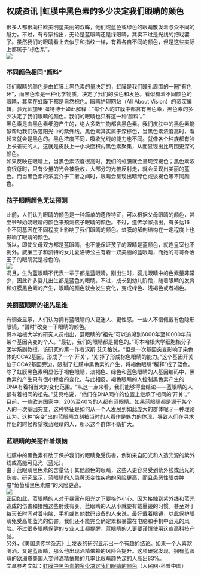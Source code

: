 ## 权威资讯 |虹膜中黑色素的多少决定我们眼睛的颜色  
很多人都很向往欧美明星美丽的双眸，他们或蓝色或绿色的眼睛散发着与众不同的魅力。不过，有专家指出，无论是蓝眼睛还是绿眼睛，其实不过是光线的把戏罢了。虽然我们的眼睛看上去似乎和指纹一样，有着各自不同的颜色，但是这些实际上都属于“棕色系”。  
![](http://cdncms.v-keep.cn/wp-content/uploads/2020/04/3rw.jpg)  
### 不同颜色相同“颜料”  
我们眼睛的颜色是由虹膜上黑色素的量决定的，虹膜是我们瞳孔周围的一圈“有色环”，而黑色素是一种化学物质，决定了我们的肤色和发色。看似有着不同颜色的眼睛，其实在虹膜下都是自然棕色。眼睛护理网站（All About Vision）的资深编辑，验光师加里·海特博士如此解释：“每个人的虹膜中都含有黑色素，黑色素的多少决定了我们眼睛的颜色。我们的眼睛也只有这一种‘颜料’。”  
黑色素是由黑色素细胞产生的，绝大多数生物都含黑色素。我们皮肤中的黑色素能够帮助我们防范阳光中的紫外线。黑色素其实属于深棕色，当黑色素浓度高时，看起来就会是黑色的。黑色浓度不同，吸收光线的能力也不同。就像各个种族都有脸上长雀斑的人，这就是皮肤上一小块面积内黑色素聚集，从而显现出比周围更深的颜色。  
如果反映在眼睛上，当黑色素浓度很高时，我们的虹膜就会呈现深褐色；黑色素浓度很低时，只有少量的光会被吸收，大部分的光被反射走，就会呈现出美丽的蓝色。而当黑色素的浓度介于二者之间时，眼睛会呈现出暗绿色或淡褐色等不同颜色。  
### 孩子眼睛颜色无法预测  
此前，人们认为眼睛的颜色是一种简单的遗传特征，可以根据父母眼睛的颜色，甚至爷爷奶奶眼睛的颜色来预测孩子眼睛的颜色。不过，遗传学家指出，有多达16个不同基因在不同程度上影响了我们眼睛的颜色。虹膜的解剖结构在一定程度上也影响了眼睛的颜色。  
所以，即使父母双方都是蓝眼睛，也不能保证孩子的眼睛是蓝颜色，就连皇室也不例外。威廉王子和凯特的女儿夏洛特公主有着一双美丽的蓝眼睛，而她的哥哥乔治王子的眼睛就是棕色的。  
![](http://cdncms.v-keep.cn/wp-content/uploads/2020/04/u40453451023872757308fm26gp0.jpg)  
况且，生为蓝眼睛不代表一辈子都是蓝眼睛。刚出生时，婴儿眼睛中的色素量非常少，因此许多婴儿出生都是蓝色的眼睛。不过，成长到幼儿阶段，随着眼睛的发育和虹膜黑色素的产生，眼睛的颜色就会发生变化，变成绿色、浅褐色或者褐色。  
### 美丽蓝眼睛的祖先是谁  
有调查显示，人们认为拥有蓝眼睛的人更迷人、更性感。一些人不惜佩戴有色隐形眼镜，“暂时”改变一下眼睛的颜色。  
哥本哈根大学的研究人员指出，蓝眼睛的“祖先”可以追溯到6000年至10000年前某个基因突变的个人。“最初，我们的眼睛都是褐色的。”哥本哈根大学细胞核分子医学系副教授，该研究的第一作者汉斯·艾贝格说，“但是一次基因突变影响了染色体的OCA2基因，形成了一个‘开关’，‘关’掉了形成棕色眼睛的能力。”这个基因开关位于OCA2基因旁边，限制了虹膜中黑色素的产生，将褐色眼睛“稀释”成了蓝色。  
除了虹膜黑色素明显低于褐色眼睛，淡褐色、绿色和蓝色眼睛的人基因编码中，黑色素的产生只有很小程度的变化。与此相反，褐色眼睛的人控制黑色素产生的DNA有着相当大的变化范围。“从这一点来看，我们能够得出结论——蓝眼睛的人都有着相同的祖先。”艾贝格说，“他们在DNA同样的位置上继承了相同的‘开关’。”  
目前，一些欧洲国家中，20%至40%的人都有蓝眼睛。如果蓝眼睛都是源于某个人的一次基因突变，这种特征是如何从一个人发展到如此庞大的群体呢？一种理论认为，这种“突变”出的蓝眼睛立刻被当时的人看作是魅力的体现，导致人们在寻求伴侣的时候希望找蓝眼睛的人，所以这个群体不断扩大。  
### 蓝眼睛的美丽伴着烦恼  
虹膜中的黑色素有助于保护我们的眼睛免受伤害，例如来自阳光和人造光源的紫外线或高能可见光（蓝光）。  
由于蓝眼睛黑色素的含量低于其他颜色的眼睛，这些人更容易受到紫外线或蓝光的伤害。研究显示，蓝眼睛的人患黄斑变性疾病的风险更高，而且患恶性眼类肿瘤“葡萄膜黑色素瘤”的风险更高。  
![](http://cdncms.v-keep.cn/wp-content/uploads/2020/04/u1418164171810419879fm26gp0.jpg)  
正因如此，蓝眼睛的人对于暴露在阳光之下要格外小心。因为接触到紫外线和蓝光造成的伤害和接触这些射线有关，蓝眼睛的人从小就要有戴墨镜的习惯。甚至对于每天长时间对着电脑、手机或其他数码设备的人来说，最好戴着眼镜，以此保护眼睛免受高能蓝光的伤害。我们还不能完全确定累积暴露在电脑和手机中蓝光的风险。不过很多眼睛保健的专业人士都提醒，蓝眼睛的人更要谨慎使用这些高科技产品。  
另外，《美国遗传学杂志》上发表的研究显示出一个有趣的结论。如果一个人喜欢喝酒，又是蓝眼睛，那么他出现酒精依赖的风险会提升。这项研究发现，拥有蓝眼睛的欧洲裔美国人变得酒精依赖的几率比眼睛颜色深的人高出83%。  
文章参考文献：<a href="http://kpzg.people.com.cn/n1/2016/1229/c404390-28985627.html">虹膜中黑色素的多少决定我们眼睛的颜色</a>（人民网-科普中国）  
